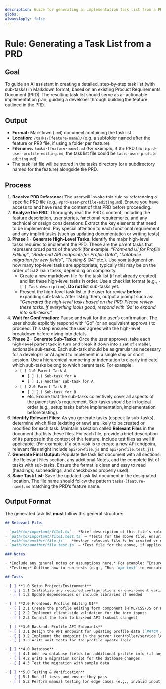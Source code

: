 ```yaml
---
description: Guide for generating an implementation task list from a PRD
globs:
alwaysApply: false
---
```


# Rule: Generating a Task List from a PRD

## Goal

To guide an AI assistant in creating a detailed, step-by-step task list (with sub-tasks) in Markdown format, based on an existing Product Requirements Document (PRD). The resulting task list should serve as an actionable implementation plan, guiding a developer through building the feature outlined in the PRD.

## Output

- **Format:** Markdown (`.md`) document containing the task list.
- **Location:** `/tasks/[feature-name]/` (e.g. a subfolder named after the feature or PRD file, if using a folder per feature).
- **Filename:** `tasks-[feature-name].md` (for example, if the PRD file is `prd-user-profile-editing.md`, the task list file could be `tasks-user-profile-editing.md`).
- The task list file will be stored in the tasks directory (or a subdirectory named for the feature) alongside the PRD.

## Process

1. **Receive PRD Reference:** The user will invoke this rule by referencing a specific PRD file (e.g., `@prd-user-profile-editing.md`). Ensure you have access to and have read the content of that PRD before proceeding.
2. **Analyze the PRD:** Thoroughly read the PRD’s content, including the feature description, user stories, functional requirements, and any technical or design considerations. Extract the key elements that need to be implemented. Pay special attention to each functional requirement and any implicit tasks (such as updating documentation or writing tests).
3. **Phase 1 - Generate High-Level Tasks:** Identify the major high-level tasks required to implement the PRD. These are the parent tasks that represent broad parts of the work (for example: *“Front-end UI for Profile Editing”*, *“Back-end API endpoints for Profile Data”*, *“Database migration for new fields”*, *“Testing & QA”* etc.). Use your judgment on how many top-level tasks are appropriate; typically this may be on the order of 5±2 main tasks, depending on complexity. 
    - Create a new markdown file for the task list (if not already created) and list these high-level tasks in order. Use a checklist format (e.g., `- [ ] Task description`). **Do not** list sub-tasks yet.
    - Present the high-level task list to the user for review **before** expanding sub-tasks. After listing them, output a prompt such as: *“Generated the high-level tasks based on the PRD. Please review these tasks. If everything looks good, respond with 'Go' to expand into sub-tasks.”*
4. **Wait for Confirmation:** Pause and wait for the user’s confirmation. The user should explicitly respond with “Go” (or an equivalent approval) to proceed. This step ensures the user agrees with the high-level breakdown before diving into details.
5. **Phase 2 - Generate Sub-Tasks:** Once the user approves, take each high-level parent task in turn and break it down into a set of smaller, actionable sub-tasks. Each sub-task should be as granular as necessary for a developer or AI agent to implement in a single step or short session. Use a hierarchical numbering or indentation to clearly indicate which sub-tasks belong to which parent task. For example:
    - `[ ] 1.0 Parent Task A`
        - `[ ] 1.1 Sub-task for A`
        - `[ ] 1.2 Another sub-task for A`
    - `[ ] 2.0 Parent Task B`
        - `[ ] 2.1 Sub-task for B`
        - etc.
   Ensure that the sub-tasks collectively cover all aspects of the parent task’s requirement. Sub-tasks should be in logical order (e.g., setup tasks before implementation, implementation before testing).
6. **Identify Relevant Files:** As you generate tasks (especially sub-tasks), determine which files (existing or new) are likely to be created or modified for each task. Maintain a section called **Relevant Files** in the document that lists these files. For each file, provide a brief description of its purpose in the context of this feature. Include test files as well if applicable. (For example, if a sub-task is to create a new API endpoint, relevant files might include `api/profile.js` and `api/profile.test.js`).
7. **Generate Final Output:** Populate the task list document with all sections: the Relevant Files section, any additional Notes, and the complete list of tasks with sub-tasks. Ensure the format is clean and easy to read (headings, subheadings, and checkboxes properly used).
8. **Save Task List:** Save the updated task list document in the designated location. The file name should follow the pattern `tasks-[feature-name].md` matching the PRD’s feature name.

## Output Format

The generated task list **must** follow this general structure:

```markdown
## Relevant Files

- `path/to/important/file1.ts` – *Brief description of this file’s role in the feature (e.g., main component or module for the feature).*  
- `path/to/important/file1.test.ts` – *Tests for the above file, ensuring its functionality.*  
- `path/to/another/file.js` – *Another relevant file to be created or modified (e.g., API route or backend service).*  
- `path/to/another/file.test.js` – *Test file for the above, if applicable.*  

### Notes

- *Include any general notes or assumptions here.* For example: “Ensure unit tests are co-located with implementation files.”  
- *Testing:* Outline how to run tests (e.g., “Run `npm test` to execute all new tests” or specific commands if relevant).

## Tasks

- [ ] **1.0 Setup Project/Environment**  
  - [ ] 1.1 Initialize any required configurations or environment variables for the feature  
  - [ ] 1.2 Update dependencies or include libraries if needed  

- [ ] **2.0 Frontend: Profile Editing UI**  
  - [ ] 2.1 Create the profile editing form component (HTML/CSS/JS or React component)  
  - [ ] 2.2 Implement client-side validation for the form inputs  
  - [ ] 2.3 Connect the form to backend API (submit changes)  

- [ ] **3.0 Backend: Profile API Endpoints**  
  - [ ] 3.1 Design the API endpoint for updating profile data (`PATCH /api/profile`)  
  - [ ] 3.2 Implement the endpoint in the server (controller/service logic)  
  - [ ] 3.3 Write unit tests for the profile update logic  

- [ ] **4.0 Database**  
  - [ ] 4.1 Add new database fields for additional profile info (if any)  
  - [ ] 4.2 Write a migration script for the database changes  
  - [ ] 4.3 Test the migration with sample data  

- [ ] **5.0 Testing & Verification**  
  - [ ] 5.1 Run all tests and ensure they pass  
  - [ ] 5.2 Perform manual testing for edge cases (e.g., invalid input, network failure)  
